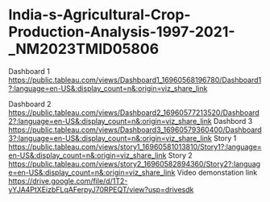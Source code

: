 # India-s-Agricultural-Crop-Production-Analysis-1997-2021-_NM2023TMID05806

Dashboard 1
https://public.tableau.com/views/Dashboard1_16960568196780/Dashboard1?:language=en-US&:display_count=n&:origin=viz_share_link

Dashboard 2
https://public.tableau.com/views/Dashboard2_16960577213520/Dashboard2?:language=en-US&:display_count=n&:origin=viz_share_link
Dashbord 3
https://public.tableau.com/views/Dashboard3_16960579360400/Dashboard3?:language=en-US&:display_count=n&:origin=viz_share_link
Story 1
https://public.tableau.com/views/story1_16960581013810/Story1?:language=en-US&:display_count=n&:origin=viz_share_link
Story 2
https://public.tableau.com/views/story2_16960582894360/Story2?:language=en-US&:display_count=n&:origin=viz_share_link
Video demonstation link
https://drive.google.com/file/d/1T2-yYJA4PtXEizbFLqAFerpyJ70RPEQT/view?usp=drivesdk
